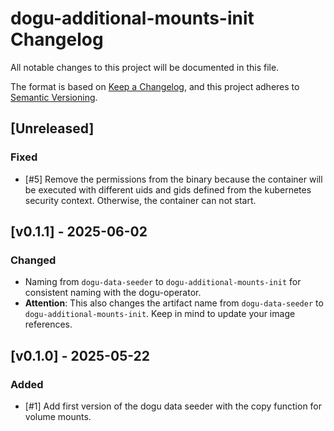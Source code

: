 # dogu-additional-mounts-init Changelog

All notable changes to this project will be documented in this file.

The format is based on [Keep a Changelog](https://keepachangelog.com/en/1.0.0/), and this project adheres
to [Semantic Versioning](https://semver.org/spec/v2.0.0.html).

## [Unreleased]
### Fixed
- [#5] Remove the permissions from the binary because the container will be executed with different uids and gids defined from the kubernetes security context. Otherwise, the container can not start.

## [v0.1.1] - 2025-06-02

### Changed

- Naming from `dogu-data-seeder` to `dogu-additional-mounts-init` for consistent naming with the dogu-operator.
- **Attention**: This also changes the artifact name from `dogu-data-seeder` to `dogu-additional-mounts-init`. Keep in mind to update your image references.

## [v0.1.0] - 2025-05-22

### Added

- [#1] Add first version of the dogu data seeder with the copy function for volume mounts.
